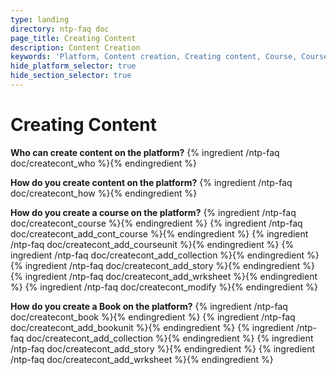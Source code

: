 ```yaml
---
type: landing
directory: ntp-faq doc
page_title: Creating Content
description: Content Creation 
keywords: 'Platform, Content creation, Creating content, Course, Course Unit, Book, Book Unit, Collection, Worksheet, Stories, Modify'
hide_platform_selector: true
hide_section_selector: true
---
```


# Creating Content

**Who can create content on the platform?**
{% ingredient /ntp-faq doc/createcont_who %}{% endingredient %}

**How do you create content on the platform?**
{% ingredient /ntp-faq doc/createcont_how %}{% endingredient %}

**How do you create a course on the platform?**
{% ingredient /ntp-faq doc/createcont_course %}{% endingredient %}
{% ingredient /ntp-faq doc/createcont_add_cont_course %}{% endingredient %}
{% ingredient /ntp-faq doc/createcont_add_courseunit %}{% endingredient %}
{% ingredient /ntp-faq doc/createcont_add_collection %}{% endingredient %}
{% ingredient /ntp-faq doc/createcont_add_story %}{% endingredient %}
{% ingredient /ntp-faq doc/createcont_add_wrksheet %}{% endingredient %}
{% ingredient /ntp-faq doc/createcont_modify %}{% endingredient %}

**How do you create a Book on the platform?**
{% ingredient /ntp-faq doc/createcont_book %}{% endingredient %}
{% ingredient /ntp-faq doc/createcont_add_bookunit %}{% endingredient %}
{% ingredient /ntp-faq doc/createcont_add_collection %}{% endingredient %}
{% ingredient /ntp-faq doc/createcont_add_story %}{% endingredient %}
{% ingredient /ntp-faq doc/createcont_add_wrksheet %}{% endingredient %}

